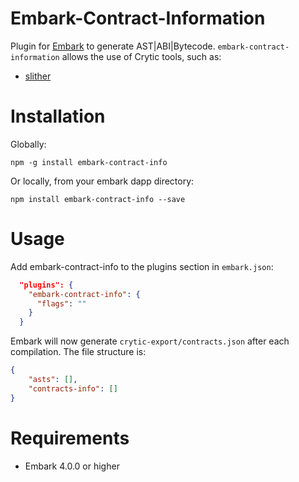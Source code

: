 Embark-Contract-Information
==============================

Plugin for [Embark](https://github.com/embark-framework/embark) to generate AST|ABI|Bytecode.
`embark-contract-information` allows the use of Crytic tools, such as:
- [slither](https://github.com/trailofbits/slither)

Installation
============

Globally: 

```npm -g install embark-contract-info```

Or locally, from your embark dapp directory:

```npm install embark-contract-info --save```

Usage
=====

Add embark-contract-info to the plugins section in ```embark.json```:

```Json
  "plugins": {
    "embark-contract-info": {
      "flags": ""
    }
  }
```

Embark will now generate `crytic-export/contracts.json` after each compilation.
The file structure is:
```json
{
    "asts": [],
    "contracts-info": []
}
```

Requirements
============

- Embark 4.0.0 or higher
